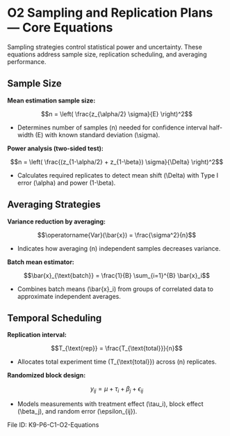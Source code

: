 # O2 Sampling and Replication Plans — Core Equations

Sampling strategies control statistical power and uncertainty. These equations address sample size, replication scheduling, and averaging performance.

## Sample Size
**Mean estimation sample size:**

$$n = \left( \frac{z_{\alpha/2} \sigma}{E} \right)^2$$

- Determines number of samples \(n\) needed for confidence interval half-width \(E\) with known standard deviation \(\sigma\).

**Power analysis (two-sided test):**

$$n = \left( \frac{(z_{1-\alpha/2} + z_{1-\beta}) \sigma}{\Delta} \right)^2$$

- Calculates required replicates to detect mean shift \(\Delta\) with Type I error \(\alpha\) and power \(1-\beta\).

## Averaging Strategies
**Variance reduction by averaging:**

$$\operatorname{Var}(\bar{x}) = \frac{\sigma^2}{n}$$

- Indicates how averaging \(n\) independent samples decreases variance.

**Batch mean estimator:**

$$\bar{x}_{\text{batch}} = \frac{1}{B} \sum_{i=1}^{B} \bar{x}_i$$

- Combines batch means \(\bar{x}_i\) from groups of correlated data to approximate independent averages.

## Temporal Scheduling
**Replication interval:**

$$T_{\text{rep}} = \frac{T_{\text{total}}}{n}$$

- Allocates total experiment time \(T_{\text{total}}\) across \(n\) replicates.

**Randomized block design:**

$$y_{ij} = \mu + \tau_i + \beta_j + \epsilon_{ij}$$

- Models measurements with treatment effect \(\tau_i\), block effect \(\beta_j\), and random error \(\epsilon_{ij}\).

File ID: K9-P6-C1-O2-Equations
